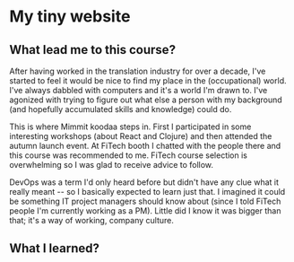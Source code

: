 # My tiny website

## What lead me to this course?

After having worked in the translation industry for over a decade, I've started to feel it would be nice to find 
my place in the (occupational) world. I've always dabbled with computers and it's a world I'm drawn to. I've 
agonized with trying to figure out what else a person with my background (and hopefully accumulated skills and 
knowledge) could do.

This is where Mimmit koodaa steps in. First I participated in some interesting workshops (about React and Clojure) and then attended the autumn 
launch event. At FiTech booth I chatted with the people there and this course was recommended to me. FiTech course 
selection is overwhelming so I was glad to receive advice to follow.

DevOps was a term I'd only heard before but didn't have any clue what it really meant -- so I basically expected to 
learn just that. I imagined it could be something IT project managers should know about (since I told FiTech people 
I'm currently working as a PM). Little did I know it was bigger than that; it's a way of working, company culture.

## What I learned?



